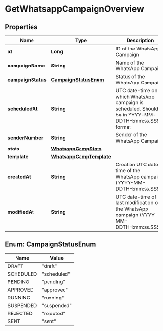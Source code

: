 
# GetWhatsappCampaignOverview

## Properties
Name | Type | Description | Notes
------------ | ------------- | ------------- | -------------
**id** | **Long** | ID of the WhatsApp Campaign | 
**campaignName** | **String** | Name of the WhatsApp Campaign | 
**campaignStatus** | [**CampaignStatusEnum**](#CampaignStatusEnum) | Status of the WhatsApp Campaign | 
**scheduledAt** | **String** | UTC date-time on which WhatsApp campaign is scheduled. Should be in YYYY-MM-DDTHH:mm:ss.SSSZ format |  [optional]
**senderNumber** | **String** | Sender of the WhatsApp Campaign | 
**stats** | [**WhatsappCampStats**](WhatsappCampStats.md) |  |  [optional]
**template** | [**WhatsappCampTemplate**](WhatsappCampTemplate.md) |  | 
**createdAt** | **String** | Creation UTC date-time of the WhatsApp campaign (YYYY-MM-DDTHH:mm:ss.SSSZ) | 
**modifiedAt** | **String** | UTC date-time of last modification of the WhatsApp campaign (YYYY-MM-DDTHH:mm:ss.SSSZ) | 


<a name="CampaignStatusEnum"></a>
## Enum: CampaignStatusEnum
Name | Value
---- | -----
DRAFT | &quot;draft&quot;
SCHEDULED | &quot;scheduled&quot;
PENDING | &quot;pending&quot;
APPROVED | &quot;approved&quot;
RUNNING | &quot;running&quot;
SUSPENDED | &quot;suspended&quot;
REJECTED | &quot;rejected&quot;
SENT | &quot;sent&quot;



